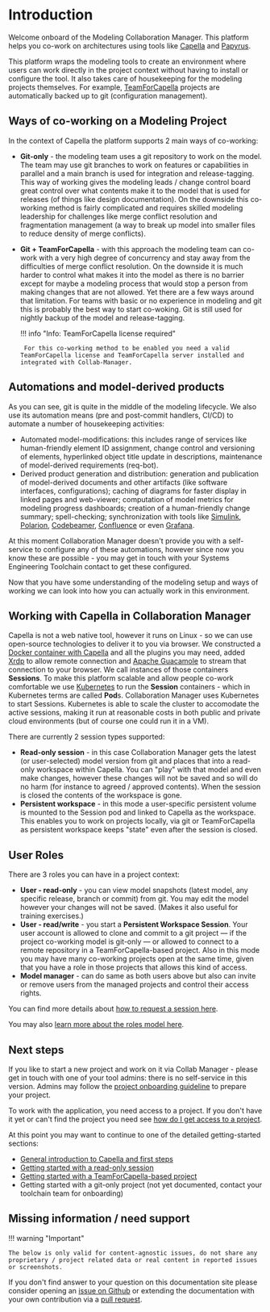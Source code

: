 <!--
 ~ SPDX-FileCopyrightText: Copyright DB Netz AG and the capella-collab-manager contributors
 ~ SPDX-License-Identifier: Apache-2.0
 -->

# Introduction

Welcome onboard of the Modeling Collaboration Manager. This platform helps you co-work on architectures using tools like [Capella](https://www.eclipse.org/capella/) and [Papyrus](https://www.eclipse.org/papyrus/).

This platform wraps the modeling tools to create an environment where users can work directly in the project context without having to install or configure the tool. It also takes care of housekeeping for the modeling projects themselves. For example, [TeamForCapella](https://www.obeosoft.com/en/team-for-capella) projects are automatically backed up to git (configuration management).

## Ways of co-working on a Modeling Project

In the context of Capella the platform supports 2 main ways of co-working:

 - **Git-only** - the modeling team uses a git repository to work on the model. The team may use git branches to work on features or capabilities in parallel and a main branch is used for integration and release-tagging. This way of working gives the modeling leads / change control board great control over what contents make it to the model that is used for releases (of things like design documentation). On the downside this co-working method is fairly complicated and requires skilled modeling leadership for challenges like merge conflict resolution and fragmentation management (a way to break up model into smaller files to reduce density of merge conflicts).
 - **Git + TeamForCapella** - with this approach the modeling team can co-work with a very high degree of concurrency and stay away from the difficulties of merge conflict resolution. On the downside it is much harder to control what makes it into the model as there is no barrier except for maybe a modeling process that would stop a person from making changes that are not allowed. Yet there are a few ways around that limitation. For teams with basic or no experience in modeling and git this is probably the best way to start co-woking. Git is still used for nightly backup of the model and release-tagging.

    !!! info "Info: TeamForCapella license required"

        For this co-working method to be enabled you need a valid TeamForCapella license and TeamForCapella server installed and integrated with Collab-Manager.

## Automations and model-derived products

As you can see, git is quite in the middle of the modeling lifecycle. We also use its automation means (pre and post-commit handlers, CI/CD) to automate a number of housekeeping activities:

- Automated model-modifications: this includes range of services like human-friendly element ID assignment, change control and versioning of elements, hyperlinked object title update in descriptions, maintenance of model-derived requirements (req-bot).
- Derived product generation and distribution: generation and publication of model-derived documents and other artifacts (like software interfaces, configurations); caching of diagrams for faster display in linked pages and web-viewer; computation of model metrics for modeling progress dashboards; creation of a human-friendly change summary; spell-checking; synchronization with tools like [Simulink](https://mathworks.com/products/simulink.html), [Polarion](https://polarion.plm.automation.siemens.com/), [Codebeamer](https://codebeamer.com/), [Confluence](https://www.atlassian.com/software/confluence) or even [Grafana](https://grafana.com/).

At this moment Collaboration Manager doesn't provide you with a self-service to configure any of these automations, however since now you know these are possible - you may get in touch with your Systems Engineering Toolchain contact to get these configured.

Now that you have some understanding of the modeling setup and ways of working we can look into how you can actually work in this environment.


## Working with Capella in Collaboration Manager

Capella is not a web native tool, however it runs on Linux - so we can use open-source technologies to deliver it to you via browser. We constructed a [Docker container with Capella](https://github.com/DSD-DBS/capella-dockerimages) and all the plugins you may need, added [Xrdp](http://xrdp.org/) to allow remote connection and [Apache Guacamole](https://guacamole.apache.org/) to stream that connection to your browser. We call instances of those containers **Sessions**. To make this platform scalable and allow people co-work comfortable we use [Kubernetes](https://kubernetes.io/) to run the **Session** containers - which in Kubernetes terms are called **Pod**s. Collaboration Manager uses Kubernetes to start Sessions. Kubernetes is able to scale the cluster to accomodate the active sessions, making it run at reasonable costs in both public and private cloud environments (but of course one could run it in a VM).

There are currently 2 session types supported:

* **Read-only session** - in this case Collaboration Manager gets the latest (or user-selected) model version from git and places that into a read-only workspace within Capella. You can "play" with that model and even make changes, however these changes will not be saved and so will do no harm (for instance to agreed / approved contents). When the session is closed the contents of the workspace is gone.
* **Persistent workspace** - in this mode a user-specific persistent volume is mounted to the Session pod and linked to Capella as the workspace. This enables you to work on projects locally, via git or TeamForCapella as persistent workspace keeps "state" even after the session is closed.


## User Roles

There are 3 roles you can have in a project context:

- **User - read-only** - you can view model snapshots (latest model, any specific release, branch or commit) from git. You may edit the model however your changes will not be saved. (Makes it also useful for training exercises.)
- **User - read/write** - you start a **Persistent Workspace Session**. Your user account is allowed to clone and commit to a git project — if the project co-working model is git-only — or allowed to connect to a remote repository in a TeamForCapella-based project. Also in this mode you may have many co-working projects open at the same time, given that you have a role in those projects that allows this kind of access.
- **Model manager** - can do same as both users above but also can invite or remove users from the managed projects and control their access rights.

You can find more details about [how to request a session here](sessions/request.md).

You may also [learn more about the roles model here](projects/roles.md).

## Next steps

If you like to start a new project and work on it via Collab Manager - please get in touch with one of your tool admins: there is no self-service in this version.
Admins may follow the [project onboarding guideline](projects/new.md) to prepare your project.

To work with the application, you need access to a project. If you don't have it yet or can't find the project you need see [how do I get access to a project](projects/access.md).

At this point you may want to continue to one of the detailed getting-started sections:

- [General introduction to Capella and first steps](getting-started/capella-intro.md)
- [Getting started with a read-only session](getting-started/read-only.md)
- [Getting started with a TeamForCapella-based project](getting-started/read-write-t4c.md)
- Getting started with a git-only project (not yet documented, contact your toolchain team for onboarding)

## Missing information / need support

!!! warning "Important"

    The below is only valid for content-agnostic issues, do not share any proprietary / project related data or real content in reported issues or screenshots.

If you don't find answer to your question on this documentation site please consider opening an [issue on Github](https://github.com/DSD-DBS/capella-collab-manager/issues) or extending the documentation with your own contribution via a [pull request](https://github.com/DSD-DBS/capella-collab-manager/pulls).
